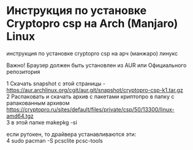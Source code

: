 # Инструкция по установке Сryptopro csp на Arch (Manjaro) Linux
инструкция по установке cryptopro csp на арч (манжаро) линукс

Важно! Браузер должен быть установлен из AUR или Официального репозитория

1 Скачать snapshot с этой страницы - https://aur.archlinux.org/cgit/aur.git/snapshot/cryptopro-csp-k1.tar.gz </br>
2 Распаковать и скачать архив с пакетами криптопро в папку с рапакованным архивом https://cryptopro.ru/sites/default/files/private/csp/50/13300/linux-amd64.tgz </br>
3 в этой папке makepkg -si </br>

если рутокен, то драйвера устанавливаются эти:</br>
4 sudo pacman -S pcsclite pcsc-tools</br>

